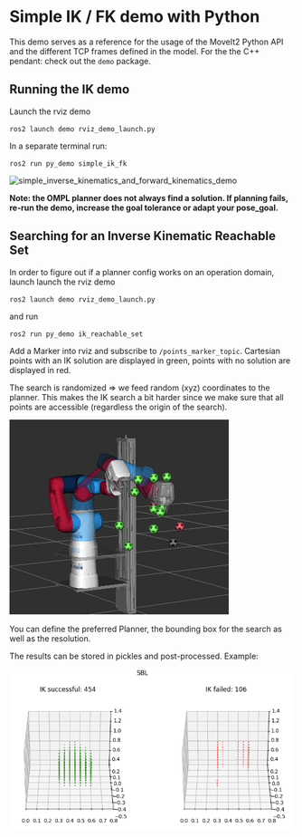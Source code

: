 # Simple IK / FK demo with Python

This demo serves as a reference for the usage of the MoveIt2 Python API and the different TCP frames defined in the model.
For the the C++ pendant: check out the `demo` package.

## Running the IK demo

Launch the rviz demo
```
ros2 launch demo rviz_demo_launch.py
```
In a separate terminal run:
```
ros2 run py_demo simple_ik_fk
```

![simple_inverse_kinematics_and_forward_kinematics_demo](vid/simple_ik_fk_demo.gif)
<br/>

**Note: the OMPL planner does not always find a solution. If planning fails, re-run the demo, increase the goal tolerance or adapt your pose_goal.**

## Searching for an Inverse Kinematic Reachable Set

In order to figure out if a planner config works on an operation domain, launch launch the rviz demo
```
ros2 launch demo rviz_demo_launch.py
```

and run
```
ros2 run py_demo ik_reachable_set
```

Add a Marker into rviz and subscribe to `/points_marker_topic`. Cartesian points with an IK solution are displayed in green, points with no solution are displayed in red.

The search is randomized => we feed random (xyz) coordinates to the planner. This makes the IK search a bit harder since we make sure that all points are accessible (regardless the origin of the search).

![inverse_kinematics_reachable_set_search](vid/ik_search.gif)

You can define the preferred Planner, the bounding box for the search as well as the resolution.

The results can be stored in pickles and post-processed. Example:

![sbl_result](img/sbl_result.png)
